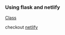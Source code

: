 ### Using flask and netlify
[Class](https://medium.com/@francescaguiducci/how-to-build-a-simple-personal-website-with-python-flask-and-netlify-d800c97c283d) 

checkout [netlify](https://www.netlify.com/)

